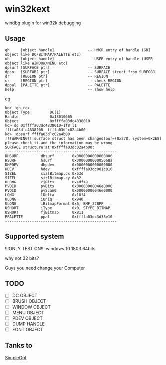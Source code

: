 # win32kext

windbg plugin for win32k debugging

## Usage

```
gh     [object handle]               -- HMGR entry of handle (GDI object like DC/BITMAP/PALETTE etc)
uh     [object handle]               -- USER entry of handle (USER object like WINDOW/MENU etc)
dpsurf [SURFACE ptr]                 -- SURFACE
dpso   [SURFOBJ ptr]                 -- SURFACE struct from SURFOBJ
dr     [REGION ptr]                  -- REGION
cr     [REGION ptr]                  -- check REGION
dppal  [PALETTE ptr]                 -- PALETTE
help                                 -- show help
```

eg

```
kd> !gh rcx
Object Type         DC(1)
Handle              0x18010665
Object              0xffffa03dc4838010
kd> dq 0xffffa03dc4838010+1f8 l1
ffffa03d`c4838208  ffffa03d`c02a4b00
kd> !dpsurf ffffa03d`c02a4b00
!!!WARNING!!!surface struct has been changed(our=(0x278, system=0x2b8) please check it.and the information may be wrong
SURFACE structure at 0xffffa03dc02a4b00:
--------------------------------------------------
DHSURF          dhsurf        0x0000000000000000
HSURF           hsurf         0x000000000005068a
DHPDEV          dhpdev        0x0000000000000000
HDEV            hdev          0xffffa03dc001c010
SIZEL           sizlBitmap.cx 0x63d
SIZEL           sizlBitmap.cy 0x32
ULONG           cjBits        0x4dfa8
PVOID           pvBits        0x00000000046e0000
PVOID           pvScan0       0x00000000046e0000
LONG            lDelta        0x18f4
ULONG           iUniq         0x940
ULONG           iBitmapFormat 0x6, BMF_32BPP
USHORT          iType         0x0, STYPE_BITMAP
USHORT          fjBitmap      0x811
PPALETTE        ppal          0xffffa03dc3d33e10
--------------------------------------------------
```

## Supported system

!!!ONLY TEST ON!!!
windows 10 1803 64bits

why not 32 bits?

Guys you need change your Computer

## TODO

- [ ] DC OBJECT
- [ ] BRUSH OBJECT
- [ ] WINDOW OBJECT
- [ ] MENU OBJECT
- [ ] PDEV OBJECT
- [ ] DUMP HANDLE
- [ ] FONT OBJECT

## Tanks to

[SimpleOpt](https://github.com/brofield/simpleopt)
